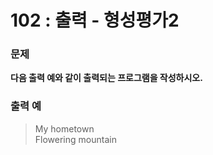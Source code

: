 # 102 : 출력 - 형성평가2

### 문제
**다음 출력 예와 같이 출력되는 프로그램을 작성하시오.**

### 출력 예
>My hometown<br>
>Flowering mountain
